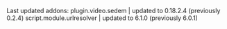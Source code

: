 Last updated addons:
plugin.video.sedem | updated to 0.18.2.4 (previously 0.2.4)
script.module.urlresolver | updated to 6.1.0 (previously 6.0.1)

